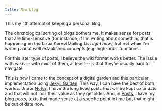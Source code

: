 ```yaml
---
title: New blog
---
```


This my nth attempt of keeping a personal blog.

The chronological sorting of blogs bothers me. It makes sense for
posts that are time-sensitive (for instance, if I'm writing about
something that is happening on the Linux Kernel Mailing List *right
now),* but not when I'm writing about well established concepts
(e.g. high-order functions).

For this later type of posts, I believe the wiki format works
better. The issue with wikis -- with most of them, at least -- is that
they're usually hard to navigate.

This is how I came to the concept of a digital garden and this
particular implementation using [Jekyll
Garden](https://github.com/Jekyll-Garden/jekyll-garden.github.io). This
way, I can have the best of both worlds. Under [Notes](/notes), I have
the long lived posts that will be kept up to date and that will not
lose their value as they get older. And, in [Posts](/posts), I have my
blog posts, texts that made sense at a specific point in time but that
might be out of date now.
